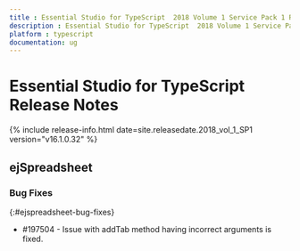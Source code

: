 ```yaml
---
title : Essential Studio for TypeScript  2018 Volume 1 Service Pack 1 Release Notes
description : Essential Studio for TypeScript  2018 Volume 1 Service Pack 1 Release Notes
platform : typescript
documentation: ug
---
```


# Essential Studio for TypeScript  Release Notes

{% include release-info.html date=site.releasedate.2018_vol_1_SP1  version="v16.1.0.32" %} 





## ejSpreadsheet

### Bug Fixes
{:#ejspreadsheet-bug-fixes}

* \#197504 - Issue with addTab method having incorrect arguments is fixed.
